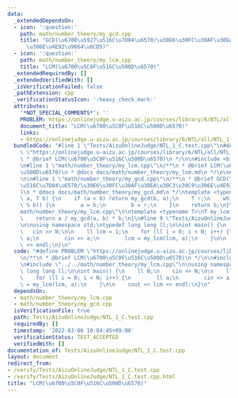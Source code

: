 ```yaml
---
data:
  _extendedDependsOn:
  - icon: ':question:'
    path: math/number_theory/my_gcd.cpp
    title: "GCD(\u6700\u5927\u516C\u7D04\u6570/\u30E6\u30FC\u30AF\u30EA\u30C3\u30C9\
      \u306E\u4E92\u9664\u6CD5)"
  - icon: ':question:'
    path: math/number_theory/my_lcm.cpp
    title: "LCM(\u6700\u5C0F\u516C\u500D\u6570)"
  _extendedRequiredBy: []
  _extendedVerifiedWith: []
  _isVerificationFailed: false
  _pathExtension: cpp
  _verificationStatusIcon: ':heavy_check_mark:'
  attributes:
    '*NOT_SPECIAL_COMMENTS*': ''
    PROBLEM: https://onlinejudge.u-aizu.ac.jp/courses/library/6/NTL/all/NTL_1_C
    document_title: "LCM(\u6700\u5C0F\u516C\u500D\u6570)"
    links:
    - https://onlinejudge.u-aizu.ac.jp/courses/library/6/NTL/all/NTL_1_C
  bundledCode: "#line 1 \"Tests/AizuOnlineJudge/NTL_1_C.test.cpp\"\n#define PROBLEM\
    \ \"https://onlinejudge.u-aizu.ac.jp/courses/library/6/NTL/all/NTL_1_C\"\n/**\n\
    \ * @brief LCM(\u6700\u5C0F\u516C\u500D\u6570)\n */\n\n#include <bits/stdc++.h>\n\
    \n#line 1 \"math/number_theory/my_lcm.cpp\"\n/**\n * @brief LCM(\u6700\u5C0F\u516C\
    \u500D\u6570)\n * @docs docs/math/number_theory/my_lcm.md\n */\n\n#line 7 \"math/number_theory/my_lcm.cpp\"\
    \n\n#line 1 \"math/number_theory/my_gcd.cpp\"\n/**\n * @brief GCD(\u6700\u5927\
    \u516C\u7D04\u6570/\u30E6\u30FC\u30AF\u30EA\u30C3\u30C9\u306E\u4E92\u9664\u6CD5\
    )\n * @docs docs/math/number_theory/my_gcd.md\n */\ntemplate <typename T>\nT my_gcd(T\
    \ a, T b) {\n    if (a < b) return my_gcd(b, a);\n    T r;\n    while ((r = a\
    \ % b)) {\n        a = b;\n        b = r;\n    }\n    return b;\n}\n#line 9 \"\
    math/number_theory/my_lcm.cpp\"\n\ntemplate <typename T>\nT my_lcm(T a, T b) {\n\
    \    return a / my_gcd(a, b) * b;\n}\n#line 9 \"Tests/AizuOnlineJudge/NTL_1_C.test.cpp\"\
    \n\nusing namespace std;\ntypedef long long ll;\n\nint main() {\n    ll N;\n \
    \   cin >> N;\n\n    ll lcm = 1;\n    for (ll i = 0; i < N; i++) {\n        ll\
    \ a;\n        cin >> a;\n        lcm = my_lcm(lcm, a);\n    }\n\n    cout << lcm\
    \ << endl;\n}\n"
  code: "#define PROBLEM \"https://onlinejudge.u-aizu.ac.jp/courses/library/6/NTL/all/NTL_1_C\"\
    \n/**\n * @brief LCM(\u6700\u5C0F\u516C\u500D\u6570)\n */\n\n#include <bits/stdc++.h>\n\
    \n#include \"../../math/number_theory/my_lcm.cpp\"\n\nusing namespace std;\ntypedef\
    \ long long ll;\n\nint main() {\n    ll N;\n    cin >> N;\n\n    ll lcm = 1;\n\
    \    for (ll i = 0; i < N; i++) {\n        ll a;\n        cin >> a;\n        lcm\
    \ = my_lcm(lcm, a);\n    }\n\n    cout << lcm << endl;\n}\n"
  dependsOn:
  - math/number_theory/my_lcm.cpp
  - math/number_theory/my_gcd.cpp
  isVerificationFile: true
  path: Tests/AizuOnlineJudge/NTL_1_C.test.cpp
  requiredBy: []
  timestamp: '2022-03-06 18:04:45+09:00'
  verificationStatus: TEST_ACCEPTED
  verifiedWith: []
documentation_of: Tests/AizuOnlineJudge/NTL_1_C.test.cpp
layout: document
redirect_from:
- /verify/Tests/AizuOnlineJudge/NTL_1_C.test.cpp
- /verify/Tests/AizuOnlineJudge/NTL_1_C.test.cpp.html
title: "LCM(\u6700\u5C0F\u516C\u500D\u6570)"
---
```

